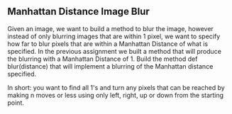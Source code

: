 ## Manhattan Distance Image Blur

Given an image, we want to build a method to blur the image, however instead of only blurring images that are within 1 pixel, we want to specify how far to blur pixels that are within a Manhattan Distance of what is specified. In the previous assignment we built a method that will produce the blurring with a Manhattan Distance of 1. Build the method def blur(distance) that will implement a blurring of the Manhattan distance specified.

In short: you want to find all 1's and turn any pixels that can be reached by making n moves or less using only left, right, up or down from the starting point.